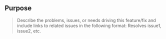 ## Purpose
> Describe the problems, issues, or needs driving this feature/fix and include links to related issues in the following format: Resolves issue1, issue2, etc.
